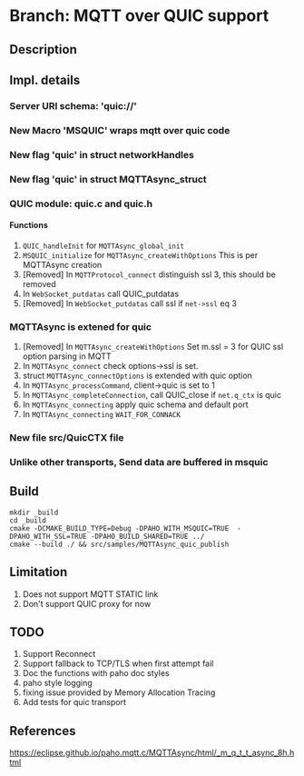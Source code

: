 # Branch: MQTT over QUIC support

## Description

## Impl. details

### Server URI schema: 'quic://'

### New Macro 'MSQUIC' wraps mqtt over quic code

### New flag 'quic' in struct networkHandles

### New flag 'quic' in struct MQTTAsync_struct

### QUIC module: quic.c and quic.h
#### Functions
1.  `QUIC_handleInit`  for `MQTTAsync_global_init`
1.  `MSQUIC_initialize` for `MQTTAsync_createWithOptions`
    This is per MQTTAsync creation
1. [Removed]  In `MQTTProtocol_connect` distinguish ssl 3, this should be removed
1. In `WebSocket_putdatas` call QUIC_putdatas
1. [Removed] In `WebSocket_putdatas` call ssl if `net->ssl` eq 3

### MQTTAsync is extened for quic
1. [Removed] In `MQTTAsync_createWithOptions` Set m.ssl = 3 for QUIC ssl option parsing in MQTT
1. In `MQTTAsync_connect` check options->ssl is set.
1. struct `MQTTAsync_connectOptions` is extended with quic option
1. In `MQTTAsync_processCommand`, client->quic is set to 1
1. In `MQTTAsync_completeConnection`, call QUIC_close if `net.q_ctx` is quic
1. In `MQTTAsync_connecting` apply quic schema and default port
1. In `MQTTAsync_connecting` `WAIT_FOR_CONNACK`

### New file src/QuicCTX file

### Unlike other transports, Send data are buffered in msquic

## Build
```
mkdir _build
cd _build
cmake -DCMAKE_BUILD_TYPE=Debug -DPAHO_WITH_MSQUIC=TRUE  -DPAHO_WITH_SSL=TRUE -DPAHO_BUILD_SHARED=TRUE ../
cmake --build ./ && src/samples/MQTTAsync_quic_publish
```

## Limitation
1. Does not support MQTT STATIC link
2. Don't support QUIC proxy for now 


## TODO

1. Support Reconnect
1. Support fallback to TCP/TLS when first attempt fail
1. Doc the functions with paho doc styles
1. paho style logging
1. fixing issue provided by Memory Allocation Tracing
1. Add tests for quic transport

## References

https://eclipse.github.io/paho.mqtt.c/MQTTAsync/html/_m_q_t_t_async_8h.html
